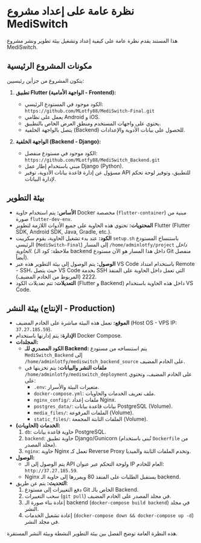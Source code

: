 # نظرة عامة على إعداد مشروع MediSwitch

هذا المستند يقدم نظرة عامة على كيفية إعداد وتشغيل بيئة تطوير ونشر مشروع MediSwitch.

## مكونات المشروع الرئيسية

يتكون المشروع من جزأين رئيسيين:

1.  **تطبيق Flutter (الواجهة الأمامية - Frontend):**
    *   الكود موجود في المستودع الرئيسي: `https://github.com/MLotfy88/MediSwitch-Final.git`
    *   يعمل على نظامي Android و iOS.
    *   يحتوي على واجهات المستخدم ومنطق العرض الخاص بالتطبيق.
    *   يتصل بالواجهة الخلفية (Backend) للحصول على بيانات الأدوية والإعدادات.

2.  **الواجهة الخلفية (Backend - Django):**
    *   الكود موجود في مستودع منفصل: `https://github.com/MLotfy88/MediSwitch_Backend.git`
    *   مبني باستخدام إطار عمل Django (Python).
    *   مسؤول عن إدارة قاعدة بيانات الأدوية، توفير API للتطبيق، وتوفير لوحة تحكم لإدارة البيانات.

## بيئة التطوير

*   **الأساس:** يتم استخدام حاوية Docker مخصصة (`flutter-container`) مبنية من صورة `flutter-dev-env`.
*   **المحتويات:** تحتوي هذه الحاوية على جميع الأدوات اللازمة لتطوير Flutter (Flutter SDK, Android SDK, Java, Gradle, etc.).
*   **الكود:** عند بدء تشغيل الحاوية، يقوم سكريبت `setup.sh` باستنساخ المستودع الرئيسي (`MediSwitch-Final`) إلى المسار `/home/adminlotfy/project` *داخل الحاوية*. (ملاحظة: كود الـ backend داخل هذا المسار هو الآن مستودع Git منفصل أيضاً).
*   **الوصول:** يتم الوصول إلى بيئة التطوير هذه عبر VS Code باستخدام امتداد Remote - SSH، حيث يتصل VS Code بخدمة SSH التي تعمل داخل الحاوية على المنفذ 2222 (المربوط من الخادم المضيف).
*   **التعديلات:** تتم تعديلات الكود (Flutter و Backend) داخل هذه الحاوية باستخدام VS Code.

## بيئة النشر (الإنتاج - Production)

*   **الموقع:** تعمل هذه البيئة مباشرة على الخادم المضيف (Host OS - VPS IP: `37.27.185.59`).
*   **الإدارة:** يتم إدارتها باستخدام Docker Compose.
*   **المجلدات:**
    *   **الكود المصدري للـ Backend:** يتم استنساخه من مستودع `MediSwitch_Backend` إلى `/home/adminlotfy/mediswitch_backend_source` على الخادم المضيف.
    *   **ملفات النشر والبيانات:** يتم تخزينها في `/home/adminlotfy/mediswitch_deployment` على الخادم المضيف، وتحتوي على:
        *   `.env`: متغيرات البيئة والأسرار.
        *   `docker-compose.yml`: ملف تعريف الخدمات والحاويات.
        *   `nginx_config/`: ملفات إعداد Nginx.
        *   `postgres_data/`: بيانات قاعدة بيانات PostgreSQL (Volume).
        *   `media_files/`: الملفات المرفوعة (Volume).
        *   `static_files/`: الملفات الثابتة المجمعة (Volume).
*   **الخدمات (الحاويات):**
    1.  `db`: حاوية قاعدة بيانات PostgreSQL.
    2.  `backend`: حاوية تطبيق Django/Gunicorn (تُبنى باستخدام `Dockerfile` من مجلد المصدر).
    3.  `nginx`: حاوية Nginx تعمل كـ Reverse Proxy وتخدم الملفات الثابتة والميديا.
*   **الوصول:**
    *   يتم الوصول إلى الـ API ولوحة التحكم عبر عنوان IP العام للخادم: `http://37.27.185.59`.
    *   Nginx يستقبل الطلبات على المنفذ 80 ويمررها إلى حاوية الـ backend.
*   **التحديث:** يتم عن طريق:
    1.  دفع التغييرات إلى مستودع Git الخاص بالـ Backend.
    2.  سحب التغييرات (`git pull`) في مجلد المصدر على الخادم المضيف.
    3.  إعادة بناء صورة الـ backend (`docker-compose build backend`) في مجلد النشر.
    4.  إعادة تشغيل الخدمات (`docker-compose down && docker-compose up -d`) في مجلد النشر.

هذه النظرة العامة توضح الفصل بين بيئة التطوير النشطة وبيئة النشر المستقرة.